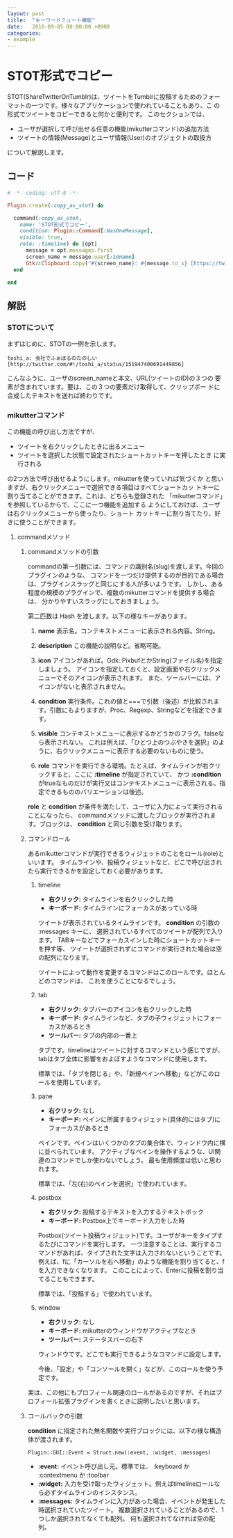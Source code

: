 ```yaml
---
layout: post
title:  "キーワードミュート機能"
date:   2016-09-05 00:00:00 +0900
categories:
- example
---
```

# STOT形式でコピー<a id="sec-5" name="sec-5"></a>

STOT(ShareTwitterOnTumblr)は、ツイートをTumblrに投稿するためのフォー
マットの一つです。様々なアプリケーションで使われていることもあり、こ
の形式でツイートをコピーできると何かと便利です。
このセクションでは、

-   ユーザが選択して呼び出せる任意の機能(mikutterコマンド)の追加方法
-   ツイートの情報(Message)とユーザ情報(User)のオブジェクトの取扱方

について解説します。

## コード<a id="sec-5-1" name="sec-5-1"></a>

```ruby
# -*- coding: utf-8 -*-

Plugin.create(:copy_as_stot) do

  command(:copy_as_stot,
    name: 'STOT形式でコピー',
    condition: Plugin::Command[:HasOneMessage],
    visible: true,
    role: :timeline) do |opt|
      message = opt.messages.first
      screen_name = message.user[:idname]
      Gtk::Clipboard.copy("#{screen_name}: #{message.to_s} [https://twitter.com/#{screen_name}/status/#{message.id}]")
  end

end
```

## 解説<a id="sec-5-2" name="sec-5-2"></a>

### STOTについて<a id="sec-5-2-1" name="sec-5-2-1"></a>

まずはじめに、STOTの一例を示します。

    toshi_a: 会社でふぁぼるのたのしい [http://twitter.com/#!/toshi_a/status/151947400691449856]

こんなふうに、ユーザのscreen\_nameと本文、URL(ツイートのID)の３つの
要素が含まれています。要は、この３つの要素だけ取得して、クリップボー
ドに合成したテキストを送れば終わりです。

### mikutterコマンド<a id="sec-5-2-2" name="sec-5-2-2"></a>

この機能の呼び出し方法ですが、

-   ツイートを右クリックしたときに出るメニュー
-   ツイートを選択した状態で設定されたショートカットキーを押したとき
    に実行される

の2つ方法で呼び出せるようにします。mikutterを使っていれば気づくか
と思いますが、右クリックメニューで選択できる項目はすべてショートカッ
トキーに割り当てることができます。これは、どちらも登録された
「mikutterコマンド」を参照しているからで、ここに一つ機能を追加する
ようにしておけば、ユーザは右クリックメニューから使ったり、ショート
カットキーに割り当てたり、好きに使うことができます。

1.  commandメソッド

    1.  commandメソッドの引数
    
        commandの第一引数には、コマンドの識別名(slug)を渡します。今回のプラグインのような、
        コマンドを一つだけ提供するのが目的である場合は、プラグインスラッグと同じにする人が多いようです。
        しかし、ある程度の規模のプラグインで、複数のmikutterコマンドを提供する場合は、
        分かりやすいスラッグにしておきましょう。
        
        第二匹数は Hash を渡します。以下の様なキーがあります。
        
        1.  **name**
                     表示名。コンテキストメニューに表示される内容。String。
        
        2.  **description**
                     この機能の説明など。省略可能。
        
        3.  **icon**
            アイコンがあれば。Gdk::PixbufとかString(ファイル名)を指定しましょう。
            アイコンを指定しておくと、設定画面や右クリックメニューでそのアイコンが表示されます。
            また、ツールバーには、アイコンがないと表示されません。
        
        4.  **condition**
                     実行条件。これの値と===で引数（後述）が比較されます。引数にもよりますが、Proc、Regexp、Stringなどを指定できます。
        
        5.  **visible**
            コンテキストメニューに表示するかどうかのフラグ。falseなら表示されない。
            これは例えば、「ひとつ上のつぶやきを選択」のように、右クリックメニューに表示する必要のないものに使う。
        
        6.  **role**
            コマンドを実行できる環境。たとえば、タイムラインが右クリックすると、ここに **:timeline** が指定されていて、
            かつ **:condition** がtrueなものだけが実行又はコンテキストメニューに表示される。指定できるもののバリエーションは後述。
        
        **role** と **condition** が条件を満たして、ユーザに入力によって実行されることになったら、
        commandメソッドに渡したブロックが実行されます。ブロックは、 **condition** と同じ引数を受け取ります。
    
    2.  コマンドロール
    
        あるmikutterコマンドが実行できるウィジェットのことをロール(role)といいます。
        タイムラインや、投稿ウィジェットなど、どこで呼び出されたら実行できるかを設定しておく必要があります。
        
        1.  timeline
            -   **右クリック:** タイムラインを右クリックした時
            -   **キーボード:** タイムラインにフォーカスがあっている時
            
            ツイートが表示されているタイムラインです。 **condition** の引数の :messages キーに、
            選択されているすべてのツイートが配列で入ります。
            TABキーなどでフォーカスインした時にショートカットキーを押す等、
            ツイートが選択されずにコマンドが実行された場合は空の配列になります。
            
            ツイートによって動作を変更するコマンドはこのロールです。ほとんどのコマンドは、
            これを使うことになるでしょう。
        
        2.  tab
            -   **右クリック:** タブバーのアイコンを右クリックした時
            -   **キーボード:** タイムラインなど、タブの子ウィジェットにフォーカスがあるとき
            -   **ツールバー:** タブの内部の一番上
            
            タブです。timelineはツイートに対するコマンドという感じですが、tabはタブ全体に影響をおよぼすようなコマンドに使用します。
            
            標準では、「タブを閉じる」や、「新規ペインへ移動」などがこのロールを使用しています。
        
        3.  pane
            -   **右クリック:** なし
            -   **キーボード:** ペインに所属するウィジェット(具体的にはタブ)にフォーカスがあるとき
            
            ペインです。ペインはいくつかのタブの集合体で、ウィンドウ内に横に並べられています。
            アクティブなペインを操作するような、UI関連のコマンドでしか使わないでしょう。
            最も使用頻度は低いと思われます。
            
            標準では、「左(右)のペインを選択」で使われています。
        
        4.  postbox
            -   **右クリック:** 投稿するテキストを入力するテキストボック
            -   **キーボード:** Postbox上でキーボード入力をした時
            
            Postbox(ツイート投稿ウィジェット)です。ユーザがキーをタイプするたびにコマンドを実行します。
            一つ注意することは、実行するコマンドがあれば、タイプされた文字は入力されないということです。
            例えば、fに「カーソルを右へ移動」のような機能を割り当てると、fを入力できなくなります。
            このことによって、Enterに投稿を割り当てることもできます。
            
            標準では、「投稿する」で使われています。
        
        5.  window
            -   **右クリック:** なし
            -   **キーボード:** mikutterのウィンドウがアクティブなとき
            -   **ツールバー:** ステータスバーの右下
            
            ウィンドウです。どこでも実行できるようなコマンドに設定します。
            
            今後、「設定」や「コンソールを開く」などが、このロールを使う予定です。
        
        実は、この他にもプロフィール関連のロールがあるのですが、それはプロフィール拡張プラグインを書くときに説明したいと思います。
    
    3.  コールバックの引数
    
        **condition** に指定された無名関数や実行ブロックには、以下の様な構造体が渡されます。
        
            Plugin::GUI::Event = Struct.new(:event, :widget, :messages)
        
        -   **:event:** イベント呼び出し元。標準では、 :keyboard か :contextmenu か :toolbar
        -   **:widget:** 入力を受け取ったウィジェット。例えばtimelineロールなら必ずタイムラインのインスタンス。
        -   **:messages:** タイムラインに入力があった場合、イベントが発生した時選択されていたツイート。
            複数選択されていることがあるので、1つしか選択されてなくても配列。
            何も選択されてなければ空の配列。
